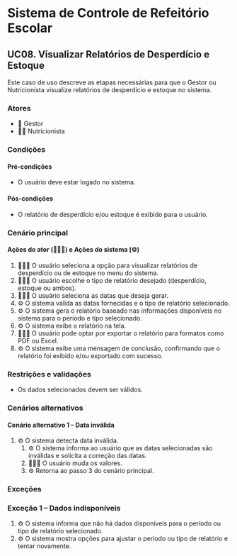 # Sistema de Controle de Refeitório Escolar

## UC08. Visualizar Relatórios de Desperdício e Estoque

Este caso de uso descreve as etapas necessárias para que o Gestor ou Nutricionista visualize relatórios de desperdício e estoque no sistema.

### Atores
- 💼 Gestor
- 👩‍🍳 Nutricionista

### Condições
#### Pré-condições
- O usuário deve estar logado no sistema.

#### Pós-condições
- O relatório de desperdício e/ou estoque é exibido para o usuário.

### Cenário principal
#### Ações do ator (💼👩‍🍳) e Ações do sistema (⚙️)
1. 💼👩‍🍳 O usuário seleciona a opção para visualizar relatórios de desperdício ou de estoque no menu do sistema.
2. 💼👩‍🍳 O usuário escolhe o tipo de relatório desejado (desperdício, estoque ou ambos).
3. 💼👩‍🍳 O usuário seleciona as datas que deseja gerar.
4. ⚙️ O sistema valida as datas fornecidas e o tipo de relatório selecionado.
5. ⚙️ O sistema gera o relatório baseado nas informações disponíveis no sistema para o período e tipo selecionado.
6. ⚙️ O sistema exibe o relatório na tela.
7. 💼👩‍🍳 O usuário pode optar por exportar o relatório para formatos como PDF ou Excel.
8. ⚙️ O sistema exibe uma mensagem de conclusão, confirmando que o relatório foi exibido e/ou exportado com sucesso.


### Restrições e validações
- Os dados selecionados devem ser válidos. 

### Cenários alternativos
#### Cenário alternativo 1 – Data inválida
1. ⚙️ O sistema detecta data inválida.
   1. ⚙️ O sistema informa ao usuário que as datas selecionadas são inválidas e solicita a correção das datas.
   2. 💼👩‍🍳 O usuário muda os valores.
   3. ⚙️ Retorna ao passo 3 do cenário principal.

### Exceções
### Exceção 1 – Dados indisponíveis
1. ⚙️ O sistema informa que não há dados disponíveis para o período ou tipo de relatório selecionado.
2. ⚙️ O sistema mostra opções para ajustar o período ou tipo de relatório e tentar novamente.
